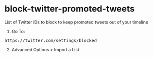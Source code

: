 # block-twitter-promoted-tweets
List of Twitter IDs to block to keep promoted tweets out of your timeline

1. Go To:
<pre>https://twitter.com/settings/blocked</pre>
2. Advanced Options > Import a List
